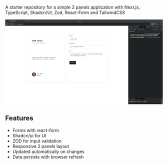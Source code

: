 A starter repository for a simple 2 panels application with Next.js, TypeScript, Shadcn/UI, Zod, React-Form and TailwindCSS

![Two panels starter demo](two-panels-demo.gif)

## Features

- Forms with react-form
- Shadcn/ui for UI
- ZOD for input validation
- Responsive 2 panels layout
- Updated automatically on changes
- Data persists with browser refresh
